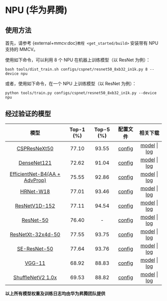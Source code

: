 # NPU (华为昇腾)

## 使用方法

首先，请参考 {external+mmcv:doc}`教程 <get_started/build>` 安装带有 NPU 支持的 MMCV。

使用如下命令，可以利用 8 个 NPU 在机器上训练模型（以 ResNet 为例）：

```shell
bash tools/dist_train.sh configs/cspnet/resnet50_8xb32_in1k.py 8 --device npu
```

或者，使用如下命令，在一个 NPU 上训练模型（以 ResNet 为例）：

```shell
python tools/train.py configs/cspnet/resnet50_8xb32_in1k.py --device npu
```

## 经过验证的模型

|                            模型                            | Top-1 (%) | Top-5 (%) |                            配置文件                            |                            相关下载                            |
| :--------------------------------------------------------: | :-------: | :-------: | :------------------------------------------------------------: | :------------------------------------------------------------: |
|            [CSPResNeXt50](../papers/cspnet.md)             |   77.10   |   93.55   | [config](https://github.com/open-mmlab/mmclassification/blob/master/configs/cspnet/cspresnext50_8xb32_in1k.py) | [model](<>) \| [log](https://download.openmmlab.com/mmclassification/v0/device/npu/cspresnext50_8xb32_in1k.log.json) |
|            [DenseNet121](../papers/densenet.md)            |   72.62   |   91.04   | [config](https://github.com/open-mmlab/mmclassification/blob/master/configs/densenet/densenet121_4xb256_in1k.py) | [model](<>) \| [log](https://download.openmmlab.com/mmclassification/v0/device/npu/densenet121_4xb256_in1k.log.json) |
| [EfficientNet-B4(AA + AdvProp)](../papers/efficientnet.md) |   75.55   |   92.86   | [config](https://github.com/open-mmlab/mmclassification/blob/master/configs/efficientnet/efficientnet-b4_8xb32-01norm_in1k.py) | [model](<>) \| [log](https://download.openmmlab.com/mmclassification/v0/device/npu/efficientnet-b4_8xb32-01norm_in1k.log.json) |
|              [HRNet-W18](../papers/hrnet.md)               |   77.01   |   93.46   | [config](https://github.com/open-mmlab/mmclassification/blob/master/configs/hrnet/hrnet-w18_4xb32_in1k.py) | [model](<>) \| [log](https://download.openmmlab.com/mmclassification/v0/device/npu/hrnet-w18_4xb32_in1k.log.json) |
|            [ResNetV1D-152](../papers/resnet.md)            |   77.11   |   94.54   | [config](https://github.com/open-mmlab/mmclassification/blob/master/configs/resnet/resnetv1d152_8xb32_in1k.py) |                    [model](<>) \| [log](<>)                    |
|              [ResNet-50](../papers/resnet.md)              |   76.40   |     -     | [config](https://github.com/open-mmlab/mmclassification/blob/master/configs/resnet/resnet50_8xb32_in1k.py) |                    [model](<>) \| [log](<>)                    |
|         [ResNetXt-32x4d-50](../papers/resnext.md)          |   77.55   |   93.75   | [config](https://github.com/open-mmlab/mmclassification/blob/master/configs/resnext/resnext50-32x4d_8xb32_in1k.py) | [model](<>) \| [log](https://download.openmmlab.com/mmclassification/v0/device/npu/resnext50-32x4d_8xb32_in1k.log.json) |
|           [SE-ResNet-50](../papers/seresnet.md)            |   77.64   |   93.76   | [config](https://github.com/open-mmlab/mmclassification/blob/master/configs/seresnet/seresnet50_8xb32_in1k.py) | [model](<>) \| [log](https://download.openmmlab.com/mmclassification/v0/device/npu/seresnet50_8xb32_in1k.log.json) |
|                 [VGG-11](../papers/vgg.md)                 |   68.92   |   88.83   | [config](https://github.com/open-mmlab/mmclassification/blob/master/configs/vgg/vgg11_8xb32_in1k.py) | [model](<>) \| [log](https://download.openmmlab.com/mmclassification/v0/device/npu/vgg11_8xb32_in1k.log.json) |
|      [ShuffleNetV2 1.0x](../papers/shufflenet_v2.md)       |   69.53   |   88.82   | [config](https://github.com/open-mmlab/mmclassification/blob/master/configs/shufflenet_v2/shufflenet-v2-1x_16xb64_in1k.py) |                    [model](<>) \| [log](<>)                    |

**以上所有模型权重及训练日志均由华为昇腾团队提供**
